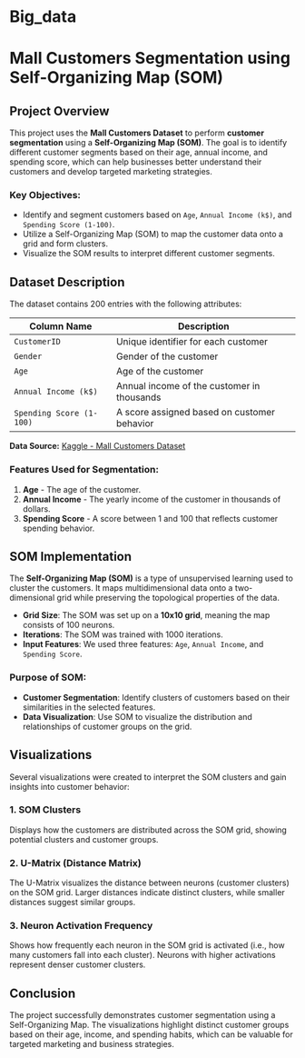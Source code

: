 # Big_data

# Mall Customers Segmentation using Self-Organizing Map (SOM)

## Project Overview
This project uses the **Mall Customers Dataset** to perform **customer segmentation** using a **Self-Organizing Map (SOM)**. The goal is to identify different customer segments based on their age, annual income, and spending score, which can help businesses better understand their customers and develop targeted marketing strategies.

### Key Objectives:
- Identify and segment customers based on `Age`, `Annual Income (k$)`, and `Spending Score (1-100)`.
- Utilize a Self-Organizing Map (SOM) to map the customer data onto a grid and form clusters.
- Visualize the SOM results to interpret different customer segments.

## Dataset Description
The dataset contains 200 entries with the following attributes:

| Column Name             | Description                                       |
| ----------------------- | ------------------------------------------------- |
| `CustomerID`             | Unique identifier for each customer               |
| `Gender`                 | Gender of the customer                           |
| `Age`                    | Age of the customer                              |
| `Annual Income (k$)`     | Annual income of the customer in thousands        |
| `Spending Score (1-100)` | A score assigned based on customer behavior       |

**Data Source:** [Kaggle - Mall Customers Dataset](https://www.kaggle.com/vjchoudhary7/customer-segmentation-tutorial-in-python)

### Features Used for Segmentation:
1. **Age** - The age of the customer.
2. **Annual Income** - The yearly income of the customer in thousands of dollars.
3. **Spending Score** - A score between 1 and 100 that reflects customer spending behavior.

## SOM Implementation
The **Self-Organizing Map (SOM)** is a type of unsupervised learning used to cluster the customers. It maps multidimensional data onto a two-dimensional grid while preserving the topological properties of the data. 

- **Grid Size**: The SOM was set up on a **10x10 grid**, meaning the map consists of 100 neurons.
- **Iterations**: The SOM was trained with 1000 iterations.
- **Input Features**: We used three features: `Age`, `Annual Income`, and `Spending Score`.

### Purpose of SOM:
- **Customer Segmentation**: Identify clusters of customers based on their similarities in the selected features.
- **Data Visualization**: Use SOM to visualize the distribution and relationships of customer groups on the grid.

## Visualizations
Several visualizations were created to interpret the SOM clusters and gain insights into customer behavior:

### 1. **SOM Clusters**
Displays how the customers are distributed across the SOM grid, showing potential clusters and customer groups.

### 2. **U-Matrix (Distance Matrix)**
The U-Matrix visualizes the distance between neurons (customer clusters) on the SOM grid. Larger distances indicate distinct clusters, while smaller distances suggest similar groups.

### 3. **Neuron Activation Frequency**
Shows how frequently each neuron in the SOM grid is activated (i.e., how many customers fall into each cluster). Neurons with higher activations represent denser customer clusters.

## Conclusion
The project successfully demonstrates customer segmentation using a Self-Organizing Map. The visualizations highlight distinct customer groups based on their age, income, and spending habits, which can be valuable for targeted marketing and business strategies.

